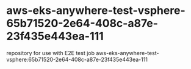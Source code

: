 # aws-eks-anywhere-test-vsphere-65b71520-2e64-408c-a87e-23f435e443ea-111
repository for use with E2E test job aws-eks-anywhere-test-vsphere:65b71520-2e64-408c-a87e-23f435e443ea-111
